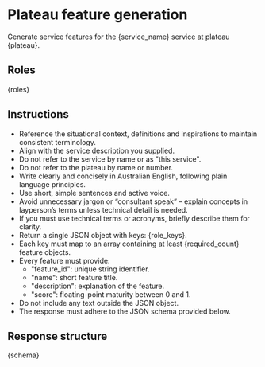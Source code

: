 # Plateau feature generation

Generate service features for the {service_name} service at plateau {plateau}.

## Roles

{roles}

## Instructions

- Reference the situational context, definitions and inspirations to maintain consistent terminology.
- Align with the service description you supplied.
- Do not refer to the service by name or as "this service".
- Do not refer to the plateau by name or number.
- Write clearly and concisely in Australian English, following plain language principles.
- Use short, simple sentences and active voice.
- Avoid unnecessary jargon or “consultant speak” – explain concepts in layperson’s terms unless technical detail is needed.
- If you must use technical terms or acronyms, briefly describe them for clarity.
- Return a single JSON object with keys: {role_keys}.
- Each key must map to an array containing at least {required_count} feature objects.
- Every feature must provide:
    - "feature_id": unique string identifier.
    - "name": short feature title.
    - "description": explanation of the feature.
    - "score": floating-point maturity between 0 and 1.
- Do not include any text outside the JSON object.
- The response must adhere to the JSON schema provided below.

## Response structure

{schema}
